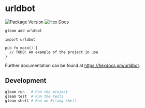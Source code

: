 # urldbot

[![Package Version](https://img.shields.io/hexpm/v/urldbot)](https://hex.pm/packages/urldbot)
[![Hex Docs](https://img.shields.io/badge/hex-docs-ffaff3)](https://hexdocs.pm/urldbot/)

```sh
gleam add urldbot
```
```gleam
import urldbot

pub fn main() {
  // TODO: An example of the project in use
}
```

Further documentation can be found at <https://hexdocs.pm/urldbot>.

## Development

```sh
gleam run   # Run the project
gleam test  # Run the tests
gleam shell # Run an Erlang shell
```
